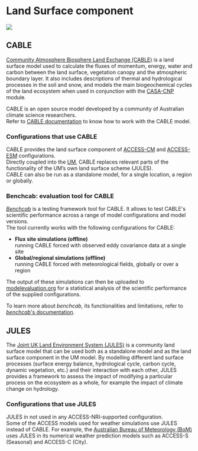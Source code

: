 #  Land Surface component

<img src = "/assets/component-logos/component-maps/land-component-map.png" class="img-contain white-background with-border with-padding intro-img"></img>

## CABLE

<a href="https://cable.readthedocs.io/en/latest/" target="_blank">Community Atmosphere Biosphere Land Exchange (CABLE)</a> is a land surface model used to calculate the fluxes of momentum, energy, water and carbon between the land surface, vegetation canopy and the atmospheric boundary layer. It also includes descriptions of thermal and hydrological processes in the soil and snow, and models the main biogeochemical cycles of the land ecosystem when used in conjunction with the <a href="../bgc_land#casa-cnp">CASA-CNP</a> module.  

CABLE is an open source model developed by a community of Australian climate science researchers.
<br>
Refer to <a href="https://cable.readthedocs.io/en/latest/user_guide/" target="_blank">CABLE documentation</a> to know how to work with the CABLE model.

### Configurations that use CABLE

CABLE provides the land surface component of <a href="../../configurations/access-cm">ACCESS-CM</a> and <a href="../../configurations/access-esm">ACCESS-ESM</a> configurations.
<br>
Directly coupled into the <a href="../atmosphere#unified-model-um">UM</a>, CABLE replaces relevant parts of the functionality of the UM’s own land surface scheme (JULES).
<br>
CABLE can also be run as a standalone model, for a single location, a region or globally.

### Benchcab: evaluation tool for CABLE

[_Benchcab_](https://benchcab.readthedocs.io/en/stable) is a testing framework tool for CABLE. It allows to test CABLE's scientific performance across a range of model configurations and model versions.<br>
The tool currently works with the following configurations for CABLE:

- **Flux site simulations (offline)**<br>
  running CABLE forced with observed eddy covariance data at a single site
- **Global/regional simulations (offline)**<br>
  running CABLE forced with meteorological fields, globally or over a region

The output of these simulations can then be uploaded to [modelevaluation.org](https://modelevaluation.org/) for a statistical analysis of the scientific performance of the supplied configurations.

To learn more about _benchcab_, its functionalities and limitations, refer to [_benchcab_'s documentation](https://benchcab.readthedocs.io/en/stable/).

## JULES

The <a href="https://jules.jchmr.org/" target="_blank">Joint UK Land Environment System (JULES)</a> is a community land surface model that can be used both as a standalone model and as the land surface component in the UM model. By modelling different land surface processes (surface energy balance, hydrological cycle, carbon cycle, dynamic vegetation, etc.) and their interaction with each other, JULES provides a framework to assess the impact of modifying a particular process on the ecosystem as a whole, for example the impact of climate change on hydrology.

### Configurations that use JULES

JULES in not used in any ACCESS-NRI-supported configuration.
<br>
Some of the ACCESS models used for weather simulations use JULES instead of CABLE. For example, the <a href="http://www.bom.gov.au/" target="_blank">Australian Bureau of Meteorology (BoM)</a> uses JULES in its numerical weather prediction models such as ACCESS-S (Seasonal) and ACCESS-C (City).
